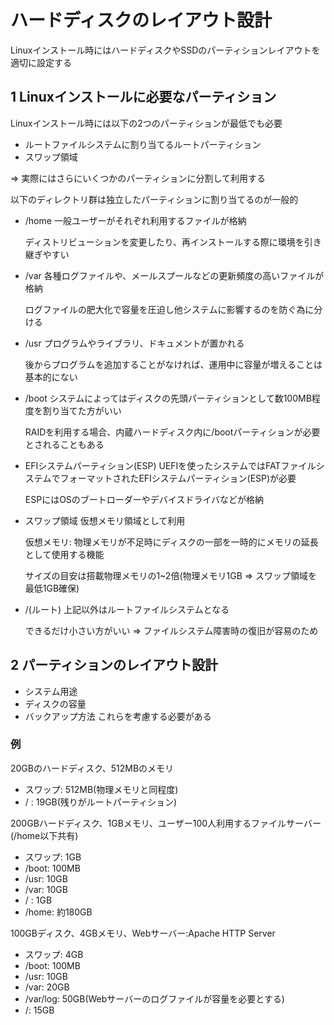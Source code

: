 # ハードディスクのレイアウト設計

Linuxインストール時にはハードディスクやSSDのパーティションレイアウトを適切に設定する

## 1 Linuxインストールに必要なパーティション

Linuxインストール時には以下の2つのパーティションが最低でも必要

- ルートファイルシステムに割り当てるルートパーティション
- スワップ領域

=> 実際にはさらにいくつかのパーティションに分割して利用する

以下のディレクトリ群は独立したパーティションに割り当てるのが一般的

- /home
  一般ユーザーがそれぞれ利用するファイルが格納

  ディストリビューションを変更したり、再インストールする際に環境を引き継ぎやすい

- /var
  各種ログファイルや、メールスプールなどの更新頻度の高いファイルが格納

  ログファイルの肥大化で容量を圧迫し他システムに影響するのを防ぐ為に分ける

- /usr
  プログラムやライブラリ、ドキュメントが置かれる

  後からプログラムを追加することがなければ、運用中に容量が増えることは基本的にない

- /boot
  システムによってはディスクの先頭パーティションとして数100MB程度を割り当てた方がいい

  RAIDを利用する場合、内蔵ハードディスク内に/bootパーティションが必要とされることもある

- EFIシステムパーティション(ESP)
  UEFIを使ったシステムではFATファイルシステムでフォーマットされたEFIシステムパーティション(ESP)が必要

  ESPにはOSのブートローダーやデバイスドライバなどが格納

- スワップ領域
  仮想メモリ領域として利用

  仮想メモリ: 物理メモリが不足時にディスクの一部を一時的にメモリの延長として使用する機能

  サイズの目安は搭載物理メモリの1~2倍(物理メモリ1GB => スワップ領域を最低1GB確保)

- /(ルート)
  上記以外はルートファイルシステムとなる

  できるだけ小さい方がいい => ファイルシステム障害時の復旧が容易のため

## 2 パーティションのレイアウト設計

- システム用途
- ディスクの容量
- バックアップ方法
これらを考慮する必要がある

### 例
20GBのハードディスク、512MBのメモリ
- スワップ: 512MB(物理メモリと同程度)
- / : 19GB(残りがルートパーティション)

200GBハードディスク、1GBメモリ、ユーザー100人利用するファイルサーバー(/home以下共有)
- スワップ: 1GB
- /boot: 100MB
- /usr: 10GB
- /var: 10GB
- / : 1GB
- /home: 約180GB

100GBディスク、4GBメモリ、Webサーバー:Apache HTTP Server
- スワップ: 4GB
- /boot: 100MB
- /usr: 10GB
- /var: 20GB
- /var/log: 50GB(Webサーバーのログファイルが容量を必要とする)
- /: 15GB

